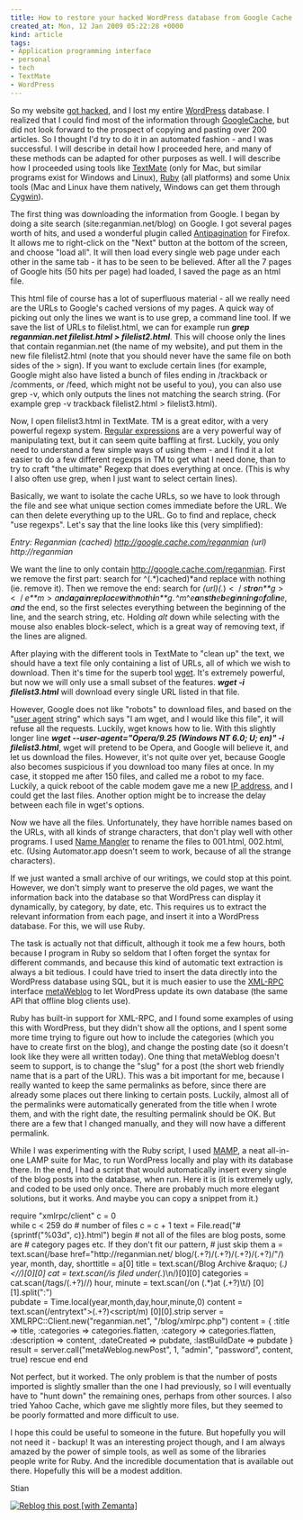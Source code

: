 ```yaml
---
title: How to restore your hacked WordPress database from Google Cache through Ruby
created_at: Mon, 12 Jan 2009 05:22:28 +0000
kind: article
tags:
- Application programming interface
- personal
- tech
- TextMate
- WordPress
---
```


So my website [got
hacked](http://reganmian.net/blog/2009/01/11/blog-hacked-returns-from-the-dead/),
and I lost my entire [WordPress](http://wordpress.org "WordPress")
database. I realized that I could find most of the information through
[Google](http://www.googleguide.com/cached_pages.html)[Cache](http://www.googleguide.com/cached_pages.html),
but did not look forward to the prospect of copying and pasting over 200
articles. So I thought I'd try to do it in an automated fashion - and I
was successful. I will describe in detail how I proceeded here, and many
of these methods can be adapted for other purposes as well. I will
describe how I proceeded using tools like
[TextMate](http://macromates.com/) (only for Mac, but similar programs
exist for Windows and Linux), [Ruby](http://www.ruby-lang.org/en/) (all
platforms) and some Unix tools (Mac and Linux have them natively,
Windows can get them through [Cygwin](http://www.cygwin.com/)).

The first thing was downloading the information from Google. I began by
doing a site search (site:reganmian.net/blog) on Google. I got several
pages worth of hits, and used a wonderful plugin called
[Antipagination](http://blog.andreineculau.com/2008/06/repagination/)
for Firefox. It allows me to right-click on the "Next" button at the
bottom of the screen, and choose "load all". It will then load every
single web page under each other in the same tab - it has to be seen to
be believed. After all the 7 pages of Google hits (50 hits per page) had
loaded, I saved the page as an html file.

This html file of course has a lot of superfluous material - all we
really need are the URLs to Google's cached versions of my pages. A
quick way of picking out only the lines we want is to use grep, a
command line tool. If we save the list of URLs to filelist.html, we can
for example run ***grep reganmian.net filelist.html \>
filelist2.html***. This will choose only the lines that contain
reganmian.net (the name of my website), and put them in the new file
filelist2.html (note that you should never have the same file on both
sides of the \> sign). If you want to exclude certain lines (for
example, Google might also have listed a bunch of files ending in
/trackback or /comments, or /feed, which might not be useful to you),
you can also use grep -v, which only outputs the lines not matching the
search string. (For example grep -v trackback filelist2.html \>
filelist3.html).

Now, I open filelist3.html in TextMate. TM is a great editor, with a
very powerful regexp system. [Regular
expressions](http://en.wikipedia.org/wiki/Regexp) are a very powerful
way of manipulating text, but it can seem quite baffling at first.
Luckily, you only need to understand a few simple ways of using them -
and I find it a lot easier to do a few different regexps in TM to get
what I need done, than to try to craft "the ultimate" Regexp that does
everything at once. (This is why I also often use grep, when I just want
to select certain lines).

Basically, we want to isolate the cache URLs, so we have to look through
the file and see what unique section comes immediate before the URL. We
can then delete everything up to the URL. Go to find and replace, check
"use regexps". Let's say that the line looks like this (very
simplified):

*Entry: Reganmian (cached) http://google.cache.com/reganmian (url)
http://reganmian*

We want the line to only contain http://google.cache.com/reganmian.
First we remove the first part: search for \^(.*)cached)*and replace
with nothing (ie. remove it). Then we remove the end: search for
*(url)(.*) \<  / *s**t**r**o**n**g* \>  \<  / *e**m* \> *a**n**d**a**g**a**i**n**r**e**p**l**a**c**e**w**i**t**h**n**o**t**h**i**n**g*. ^*m*^*e**a**n**s**t**h**e**b**e**g**i**n**n**i**n**g**o**f**a**l**i**n**e*, *a**n**d*
the end, so the first selectes everything between the beginning of the
line, and the search string, etc. Holding *alt* down while selecting
with the mouse also enables block-select, which is a great way of
removing text, if the lines are aligned.

After playing with the different tools in TextMate to "clean up" the
text, we should have a text file only containing a list of URLs, all of
which we wish to download. Then it's time for the superb tool
[wget](http://www.gnu.org/software/wget/). It's extremely powerful, but
now we will only use a small subset of the features. ***wget -i
filelist3.html*** will download every single URL listed in that file.

However, Google does not like "robots" to download files, and based on
the "[user agent](http://en.wikipedia.org/wiki/User_agent "User agent")
string" which says "I am wget, and I would like this file", it will
refuse all the requests. Luckily, wget knows how to lie. With this
slightly longer line ***wget --user-agent="Opera/9.25 (Windows NT 6.0;
U; en)" -i filelist3.html***, wget will pretend to be Opera, and Google
will believe it, and let us download the files. However, it's not quite
over yet, because Google also becomes suspicious if you download too
many files at once. In my case, it stopped me after 150 files, and
called me a robot to my face. Luckily, a quick reboot of the cable modem
gave me a new [IP
address](http://en.wikipedia.org/wiki/IP_address "IP address"), and I
could get the last files. Another option might be to increase the delay
between each file in wget's options.

Now we have all the files. Unfortunately, they have horrible names based
on the URLs, with all kinds of strange characters, that don't play well
with other programs. I used [Name
Mangler](http://www.manytricks.com/namemangler/) to rename the files to
001.html, 002.html, etc. (Using Automator.app doesn't seem to work,
because of all the strange characters).

If we just wanted a small archive of our writings, we could stop at this
point. However, we don't simply want to preserve the old pages, we want
the information back into the database so that WordPress can display it
dynamically, by category, by date, etc. This requires us to extract the
relevant information from each page, and insert it into a WordPress
database. For this, we will use Ruby.

The task is actually not that difficult, although it took me a few
hours, both because I program in Ruby so seldom that I often forget the
syntax for different commands, and because this kind of automatic text
extraction is always a bit tedious. I could have tried to insert the
data directly into the WordPress database using SQL, but it is much
easier to use the
[XML-RPC](http://en.wikipedia.org/wiki/XML-RPC "XML-RPC") interface
[metaWeblog](http://www.xmlrpc.com/metaWeblogApi) to let WordPress
update its own database (the same API that offline blog clients use).

Ruby has built-in support for XML-RPC, and I found some examples of
using this with WordPress, but they didn't show all the options, and I
spent some more time trying to figure out how to include the categories
(which you have to create first on the blog), and change the posting
date (so it doesn't look like they were all written today). One thing
that metaWeblog doesn't seem to support, is to change the "slug" for a
post (the short web friendly name that is a part of the URL). This was a
bit important for me, because I really wanted to keep the same
permalinks as before, since there are already some places out there
linking to certain posts. Luckily, almost all of the permalinks were
automatically generated from the title when I wrote them, and with the
right date, the resulting permalink should be OK. But there are a few
that I changed manually, and they will now have a different permalink.

While I was experimenting with the Ruby script, I used
[MAMP](http://www.mamp.info/), a neat all-in-one LAMP suite for Mac, to
run WordPress locally and play with its database there. In the end, I
had a script that would automatically insert every single of the blog
posts into the database, when run. Here it is (it is extremely ugly, and
coded to be used only once. There are probably much more elegant
solutions, but it works. And maybe you can copy a snippet from it.)

  require "xmlrpc/client"
  c = 0        
  while c < 259 do # number of files
    c = c + 1
    text = File.read("#{sprintf("%03d", c)}.html")
    begin # not all of the files are blog posts, some are 
      # category pages etc. If they don't fit our pattern, 
      # just skip them
      a = text.scan(/base href\=\"http:\/\/reganmian.net\/
        blog\/(.+?)\/(.+?)\/(.+?)\/(.+?)\/\"/) 
      year, month, day, shorttitle = a[0] 
      title = text.scan(/Blog Archive   \&raquo\; (.*)
        \<\//)[0][0]
      cat = text.scan(/is filed under(.*)\n/)[0][0] 
      categories = cat.scan(/tags\/(.+?)\//)
      hour, minute = text.scan(/on (.*)at (.+?)\t/)
        [0][1].split(":")    
      pubdate = Time.local(year,month,day,hour,minute,0)
      content = text.scan(/entrytext\">(.+?)\<script/m)
        [0][0].strip
      server  = XMLRPC::Client.new("reganmian.net", 
        "/blog/xmlrpc.php")
      content = { :title => title, :categories => 
        categories.flatten, :category => categories.flatten, 
        :description => content,  :dateCreated => pubdate, 
        :lastBuildDate => pubdate }
      result  = server.call("metaWeblog.newPost", 1, "admin", 
      "password", content, true)
    rescue
    end
  end

Not perfect, but it worked. The only problem is that the number of posts
imported is slightly smaller than the one I had previously, so I will
eventually have to "hunt down" the remaining ones, perhaps from other
sources. I also tried Yahoo Cache, which gave me slightly more files,
but they seemed to be poorly formatted and more difficult to use.

I hope this could be useful to someone in the future. But hopefully you
will not need it - backup! It was an interesting project though, and I
am always amazed by the power of simple tools, as well as some of the
libraries people write for Ruby. And the incredible documentation that
is available out there. Hopefully this will be a modest addition.

Stian

[![Reblog this post [with
Zemanta]](http://img.zemanta.com/reblog_e.png?x-id=98412b2e-035e-4852-b952-deb9428037fc)](http://reblog.zemanta.com/zemified/98412b2e-035e-4852-b952-deb9428037fc/ "Zemified by Zemanta")
